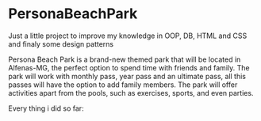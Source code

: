 # PersonaBeachPark
Just a little project to improve my knowledge in OOP, DB, HTML and CSS and finaly some design patterns

Persona Beach Park is a brand-new themed park that will be located in Alfenas-MG, the perfect option to spend time with friends and family. The park will work with monthly pass, year pass and an ultimate pass, all this passes will have the option to add family members. The park will offer activities apart from the pools, such as exercises, sports, and even parties.  

Every thing i did so far:
